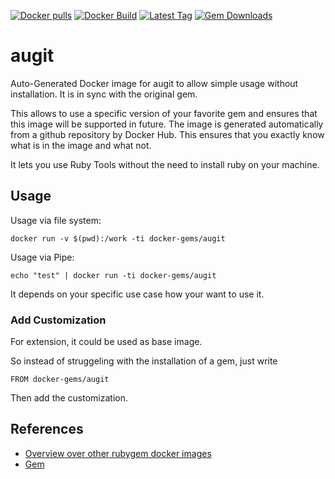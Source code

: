 [![Docker pulls](https://img.shields.io/docker/pulls/rubygem/augit.svg)](https://hub.docker.com/r/rubygem/augit/)
[![Docker Build](https://img.shields.io/docker/automated/rubygem/augit.svg)](https://hub.docker.com/r/rubygem/augit/)
[![Latest Tag](https://img.shields.io/github/tag/docker-rubygem/augit.svg)](https://hub.docker.com/r/rubygem/augit/)
[![Gem Downloads](https://img.shields.io/gem/dt/augit.svg)](https://rubygems.org/gems/augit/)
# augit

Auto-Generated Docker image for augit to allow simple usage without installation.
It is in sync with the original gem.

This allows to use a specific version of your favorite gem and ensures that this image will be supported in future.
The image is generated automatically from a github repository by Docker Hub.
This ensures that you exactly know what is in the image and what not.

It lets you use Ruby Tools without the need to install ruby on your machine.

## Usage

Usage via file system:

`docker run -v $(pwd):/work -ti docker-gems/augit`

Usage via Pipe:

`echo "test" | docker run -ti docker-gems/augit`

It depends on your specific use case how your want to use it.

### Add Customization

For extension, it could be used as base image.

So instead of struggeling with the installation of a gem, just write

`FROM docker-gems/augit`

Then add the customization.

## References

 - [Overview over other rubygem docker images](https://github.com/thinkbot/docker-rubygem)
 - [Gem](https://rubygems.org/gems/augit/)
